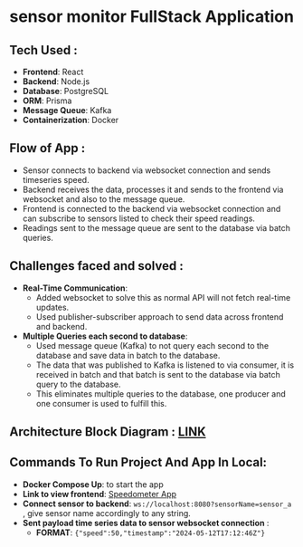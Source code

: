 # sensor monitor FullStack Application

## Tech Used :
- **Frontend**: React
- **Backend**: Node.js
- **Database**: PostgreSQL
- **ORM**: Prisma
- **Message Queue**: Kafka
- **Containerization**: Docker

## Flow of App :
- Sensor connects to backend via websocket connection and sends timeseries speed.
- Backend receives the data, processes it and sends to the frontend via websocket and also to the message queue.
- Frontend is connected to the backend via websocket connection and can subscribe to sensors listed to check their speed readings.
- Readings sent to the message queue are sent to the database via batch queries.

## Challenges faced and solved :
- **Real-Time Communication**:
  - Added websocket to solve this as normal API will not fetch real-time updates.
  - Used publisher-subscriber approach to send data across frontend and backend.
- **Multiple Queries each second to database**:
  - Used message queue (Kafka) to not query each second to the database and save data in batch to the database.
  - The data that was published to Kafka is listened to via consumer, it is received in batch and that batch is sent to the database via batch query to the database.
  - This eliminates multiple queries to the database, one producer and one consumer is used to fulfill this.

## Architecture Block Diagram : [LINK](https://app.eraser.io/workspace/43uLCMvsKzh5yAdc3CnS)

## Commands To Run Project And App In Local:
- **Docker Compose Up**: to start the app
- **Link to view frontend**: [Speedometer App](http://localhost:3000/)
- **Connect sensor to backend**: `ws://localhost:8080?sensorName=sensor_a` , give sensor name accordingly to any string.
- **Sent payload time series data to sensor websocket connection** : 
  - **FORMAT**: `{"speed":50,"timestamp":"2024-05-12T17:12:46Z"}`
